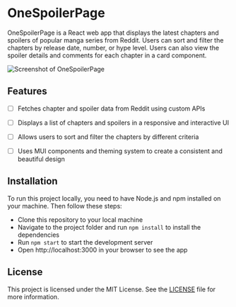 # OneSpoilerPage

OneSpoilerPage is a React web app that displays the latest chapters and spoilers of popular manga series from Reddit. Users can sort and filter the chapters by release date, number, or hype level. Users can also view the spoiler details and comments for each chapter in a card component.

![Screenshot of OneSpoilerPage](screenshot.png)

## Features

- [ ] Fetches chapter and spoiler data from Reddit using custom APIs
- [ ] Displays a list of chapters and spoilers in a responsive and interactive UI
- [ ] Allows users to sort and filter the chapters by different criteria
- [ ] Uses MUI components and theming system to create a consistent and beautiful design


## Installation

To run this project locally, you need to have Node.js and npm installed on your machine. Then follow these steps:

- Clone this repository to your local machine
- Navigate to the project folder and run `npm install` to install the dependencies
- Run `npm start` to start the development server
- Open http://localhost:3000 in your browser to see the app


## License

This project is licensed under the MIT License. See the [LICENSE](LICENSE) file for more information.
